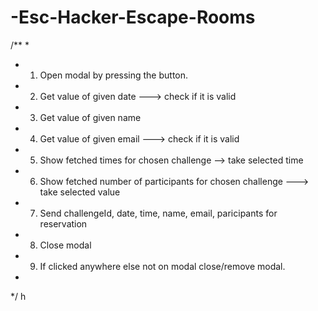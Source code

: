 # -Esc-Hacker-Escape-Rooms

/**
 * 
 * 1. Open modal by pressing the button.
 * 2. Get value of given date ---> check if it is valid
 * 3. Get value of given name
 * 4. Get value of given email ---> check if it is valid
 * 5. Show fetched times for chosen challenge --> take selected time
 * 6. Show fetched number of participants for chosen challenge ---> take selected value
 * 7. Send challengeId, date, time, name, email, paricipants for reservation
 * 8. Close modal
 * 9. If clicked anywhere else not on modal close/remove modal.
 * 
 */
 h